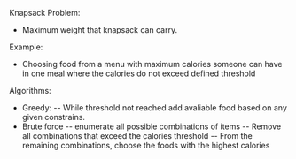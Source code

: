 Knapsack Problem:

- Maximum weight that knapsack can carry.

Example:
- Choosing food from a menu with maximum calories someone can have in one meal where the calories do not exceed defined threshold

Algorithms:
- Greedy:
-- While threshold not reached add avaliable food based on any given constrains.
- Brute force
-- enumerate all possible combinations of items
-- Remove all combinations that exceed the calories threshold
-- From the remaining combinations, choose the foods with the highest calories
